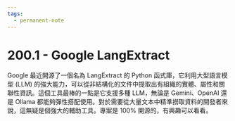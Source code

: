 ```yaml
---
tags:
  - permanent-note
---
```

# 200\.1 - Google LangExtract

Google 最近開源了一個名為 LangExtract 的 Python 函式庫，它利用大型語言模型 (LLM) 的強大能力，可以從非結構化的文件中提取出有組織的實體、屬性和關聯性資訊。這個工具最棒的一點是它支援多種 LLM，無論是 Gemini、OpenAI 還是 Ollama 都能夠彈性搭配使用。對於需要從大量文本中精準撈取資料的開發者來說，這無疑是個強大的輔助工具。專案是 100% 開源的，有興趣可以看看。


